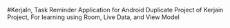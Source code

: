 #KerjaIn, Task Reminder Application for Android
Duplicate Project of Kerjain Project, For learning using Room, Live Data, and View Model
